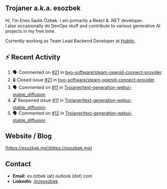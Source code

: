 ##  Trojaner a.k.a. esozbek
Hi, I'm Enes Sadık Özbek. I am primarily a React & .NET developer.  
I also occasionally do DevOps stuff and contribute to various generative AI projects in my free time.

Currently working as Team Lead Backend Developer at [Hubtic](https://hubtic.com/).

## :zap: Recent Activity

<!--START_SECTION:activity-->
1. 🗣 Commented on [#21](https://github.com/byo-software/steam-openid-connect-provider/issues/21#issuecomment-1876059476) in [byo-software/steam-openid-connect-provider](https://github.com/byo-software/steam-openid-connect-provider)
2. 🔒 Closed issue [#21](https://github.com/byo-software/steam-openid-connect-provider/issues/21) in [byo-software/steam-openid-connect-provider](https://github.com/byo-software/steam-openid-connect-provider)
3. 🗣 Commented on [#11](https://github.com/Trojaner/text-generation-webui-stable_diffusion/issues/11#issuecomment-1876037354) in [Trojaner/text-generation-webui-stable_diffusion](https://github.com/Trojaner/text-generation-webui-stable_diffusion)
4. 🔓 Reopened issue [#11](https://github.com/Trojaner/text-generation-webui-stable_diffusion/issues/11) in [Trojaner/text-generation-webui-stable_diffusion](https://github.com/Trojaner/text-generation-webui-stable_diffusion)
5. 🗣 Commented on [#12](https://github.com/Trojaner/text-generation-webui-stable_diffusion/issues/12#issuecomment-1876032232) in [Trojaner/text-generation-webui-stable_diffusion](https://github.com/Trojaner/text-generation-webui-stable_diffusion)
<!--END_SECTION:activity-->

## Website / Blog
[https://esozbek.me](https://esozbek.me)

## Contact
- **Email**: es.ozbek (at) outlook (dot) com
- **LinkedIn**: [/in/esozbek](https://linkedin.com/in/esozbek)
